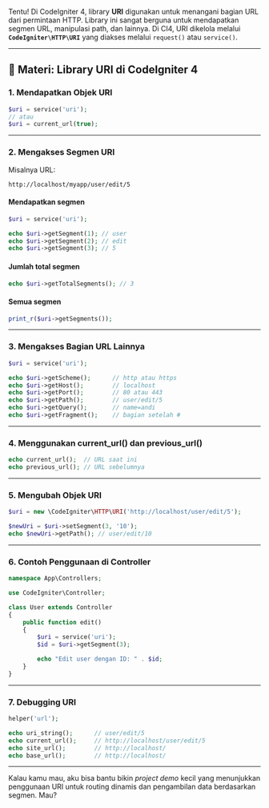 Tentu! Di CodeIgniter 4, library **URI** digunakan untuk menangani bagian URL dari permintaan HTTP. Library ini sangat berguna untuk mendapatkan segmen URL, manipulasi path, dan lainnya. Di CI4, URI dikelola melalui **`CodeIgniter\HTTP\URI`** yang diakses melalui `request()` atau `service()`.

---

## 🧾 Materi: Library URI di CodeIgniter 4

### 1. **Mendapatkan Objek URI**
```php
$uri = service('uri');
// atau
$uri = current_url(true);
```

---

### 2. **Mengakses Segmen URI**
Misalnya URL:
```
http://localhost/myapp/user/edit/5
```

#### Mendapatkan segmen
```php
$uri = service('uri');

echo $uri->getSegment(1); // user
echo $uri->getSegment(2); // edit
echo $uri->getSegment(3); // 5
```

#### Jumlah total segmen
```php
echo $uri->getTotalSegments(); // 3
```

#### Semua segmen
```php
print_r($uri->getSegments());
```

---

### 3. **Mengakses Bagian URL Lainnya**
```php
$uri = service('uri');

echo $uri->getScheme();      // http atau https
echo $uri->getHost();        // localhost
echo $uri->getPort();        // 80 atau 443
echo $uri->getPath();        // user/edit/5
echo $uri->getQuery();       // name=andi
echo $uri->getFragment();    // bagian setelah #
```

---

### 4. **Menggunakan current_url() dan previous_url()**
```php
echo current_url();  // URL saat ini
echo previous_url(); // URL sebelumnya
```

---

### 5. **Mengubah Objek URI**
```php
$uri = new \CodeIgniter\HTTP\URI('http://localhost/user/edit/5');

$newUri = $uri->setSegment(3, '10');
echo $newUri->getPath(); // user/edit/10
```

---

### 6. **Contoh Penggunaan di Controller**
```php
namespace App\Controllers;

use CodeIgniter\Controller;

class User extends Controller
{
    public function edit()
    {
        $uri = service('uri');
        $id = $uri->getSegment(3);

        echo "Edit user dengan ID: " . $id;
    }
}
```

---

### 7. **Debugging URI**
```php
helper('url');

echo uri_string();      // user/edit/5
echo current_url();     // http://localhost/user/edit/5
echo site_url();        // http://localhost/
echo base_url();        // http://localhost/
```

---

Kalau kamu mau, aku bisa bantu bikin *project demo* kecil yang menunjukkan penggunaan URI untuk routing dinamis dan pengambilan data berdasarkan segmen. Mau?